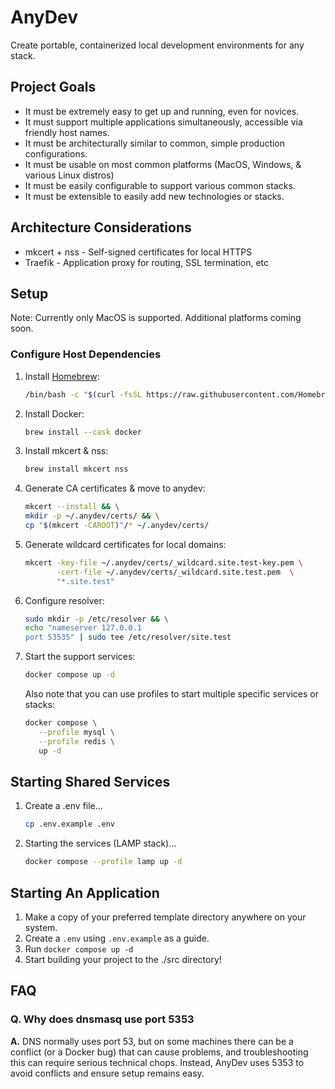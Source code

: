 # AnyDev
Create portable, containerized local development environments for any stack.

## Project Goals
* It must be extremely easy to get up and running, even for novices.
* It must support multiple applications simultaneously, accessible via friendly host names.
* It must be architecturally similar to common, simple production configurations.
* It must be usable on most common platforms (MacOS, Windows, & various Linux distros)
* It must be easily configurable to support various common stacks.
* It must be extensible to easily add new technologies or stacks.

## Architecture Considerations
* mkcert + nss - Self-signed certificates for local HTTPS
* Traefik - Application proxy for routing, SSL termination, etc

## Setup
Note: Currently only MacOS is supported. Additional platforms coming soon.

### Configure Host Dependencies

1. Install [Homebrew](https://brew.sh/):
   ```bash
   /bin/bash -c "$(curl -fsSL https://raw.githubusercontent.com/Homebrew/install/HEAD/install.sh)"
   ```
2. Install Docker:  
   ```bash
   brew install --cask docker
   ```
3. Install mkcert & nss:  
   ```bash
   brew install mkcert nss
   ```
4. Generate CA certificates & move to anydev:  
   ```bash
   mkcert --install && \
   mkdir -p ~/.anydev/certs/ && \
   cp "$(mkcert -CAROOT)"/* ~/.anydev/certs/
   ```
5. Generate wildcard certificates for local domains:  
   ```bash
   mkcert -key-file ~/.anydev/certs/_wildcard.site.test-key.pem \
          -cert-file ~/.anydev/certs/_wildcard.site.test.pem  \
          "*.site.test"
   ```
6. Configure resolver:
   ```bash
   sudo mkdir -p /etc/resolver && \
   echo "nameserver 127.0.0.1
   port 53535" | sudo tee /etc/resolver/site.test
   ```
7. Start the support services:
   ```bash
   docker compose up -d
   ```
   Also note that you can use profiles to start multiple specific services or stacks:
   ```bash
   docker compose \
      --profile mysql \
      --profile redis \
      up -d
   ```

## Starting Shared Services

1. Create a .env file...
   ```bash
   cp .env.example .env
   ```
2. Starting the services (LAMP stack)...
   ```bash
   docker compose --profile lamp up -d
   ```

## Starting An Application

1. Make a copy of your preferred template directory anywhere on your system.
2. Create a `.env` using `.env.example` as a guide.
3. Run `docker compose up -d`
4. Start building your project to the ./src directory!

## FAQ

### Q. Why does dnsmasq use port 5353
**A.** DNS normally uses port 53, but on some machines there can be a conflict (or a Docker bug) that can cause problems, and troubleshooting this can require serious technical chops. Instead, AnyDev uses 5353 to avoid conflicts and ensure setup remains easy.

